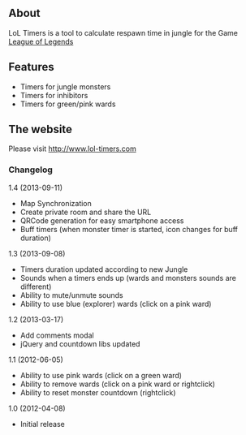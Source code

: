 ## About

LoL Timers is a tool to calculate respawn time in jungle for the Game [League of Legends](http://www.leagueoflegends.com)

## Features

- Timers for jungle monsters
- Timers for inhibitors
- Timers for green/pink wards

## The website

Please visit http://www.lol-timers.com

### Changelog

1.4 (2013-09-11)

- Map Synchronization
- Create private room and share the URL
- QRCode generation for easy smartphone access
- Buff timers (when monster timer is started, icon changes for buff duration)

1.3 (2013-09-08)
- Timers duration updated according to new Jungle
- Sounds when a timers ends up (wards and monsters sounds are different)
- Ability to mute/unmute sounds
- Ability to use blue (explorer) wards (click on a pink ward)

1.2 (2013-03-17)
- Add comments modal
- jQuery and countdown libs updated

1.1 (2012-06-05)
- Ability to use pink wards (click on a green ward)
- Ability to remove wards (click on a pink ward or rightclick)
- Ability to reset monster countdown (rightclick)

1.0 (2012-04-08)
- Initial release